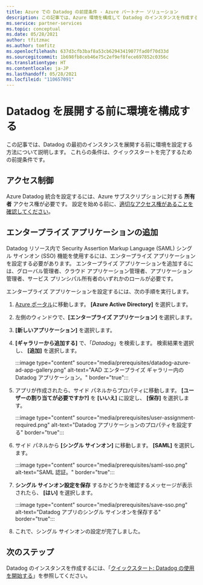 ```yaml
---
title: Azure での Datadog の前提条件 - Azure パートナー ソリューション
description: この記事では、Azure 環境を構成して Datadog のインスタンスを作成する方法について説明します。
ms.service: partner-services
ms.topic: conceptual
ms.date: 05/28/2021
author: tfitzmac
ms.author: tomfitz
ms.openlocfilehash: 637d3cfb3baf8a53cb62943419077fad0f70d33d
ms.sourcegitcommit: 1b698fb8ceb46e75c2ef9ef8fece697852c0356c
ms.translationtype: HT
ms.contentlocale: ja-JP
ms.lasthandoff: 05/28/2021
ms.locfileid: "110657091"
---
```

# <a name="configure-environment-before-datadog-deployment"></a>Datadog を展開する前に環境を構成する

この記事では、Datadog の最初のインスタンスを展開する前に環境を設定する方法について説明します。 これらの条件は、クイックスタートを完了するための前提条件です。

## <a name="access-control"></a>アクセス制御

Azure Datadog 統合を設定するには、Azure サブスクリプションに対する **所有者** アクセス権が必要です。 設定を始める前に、[適切なアクセス権があることを確認してください](../../role-based-access-control/check-access.md)。

## <a name="add-enterprise-application"></a>エンタープライズ アプリケーションの追加
 
Datadog リソース内で Security Assertion Markup Language (SAML) シングル サインオン (SSO) 機能を使用するには、エンタープライズ アプリケーションを設定する必要があります。 エンタープライズ アプリケーションを追加するには、グローバル管理者、クラウド アプリケーション管理者、アプリケーション管理者、サービス プリンシパル所有者のいずれかのロールが必要です。

エンタープライズ アプリケーションを設定するには、次の手順を実行します。

1. [Azure ポータル](https://portal.azure.com)に移動します。 **[Azure Active Directory]** を選択します。
1. 左側のウィンドウで、**[エンタープライズ アプリケーション]** を選択します。
1. **[新しいアプリケーション]** を選択します。
1. **[ギャラリーから追加する]** で、「*Datadog*」を検索します。 検索結果を選択し、 **[追加]** を選択します。

   :::image type="content" source="media/prerequisites/datadog-azure-ad-app-gallery.png" alt-text="AAD エンタープライズ ギャラリー内の Datadog アプリケーション。" border="true":::

1. アプリが作成されたら、サイド パネルからプロパティに移動します。 **[ユーザーの割り当てが必要ですか?]** を **[いいえ]** に設定し、 **[保存]** を選択します。

   :::image type="content" source="media/prerequisites/user-assignment-required.png" alt-text="Datadog アプリケーションのプロパティを設定する" border="true":::

1. サイド パネルから **[シングル サインオン]** に移動します。 **[SAML]** を選択します。

   :::image type="content" source="media/prerequisites/saml-sso.png" alt-text="SAML 認証。" border="true":::

1. **シングル サインオン設定を保存** するかどうかを確認するメッセージが表示されたら、 **[はい]** を選択します。

   :::image type="content" source="media/prerequisites/save-sso.png" alt-text="Datadog アプリのシングル サインオンを保存する" border="true":::

1. これで、シングル サインオンの設定が完了しました。

## <a name="next-steps"></a>次のステップ

Datadog のインスタンスを作成するには、「[クイックスタート: Datadog の使用を開始する](create.md)」を参照してください。
